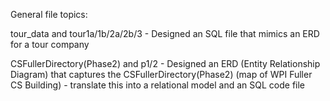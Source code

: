 General file topics:

tour_data and tour1a/1b/2a/2b/3 - Designed an SQL file that mimics an ERD for a tour company

CSFullerDirectory(Phase2) and p1/2 - Designed an ERD (Entity Relationship Diagram) that captures the CSFullerDirectory(Phase2) (map of WPI Fuller CS Building) - translate this into a relational model and an SQL code file
